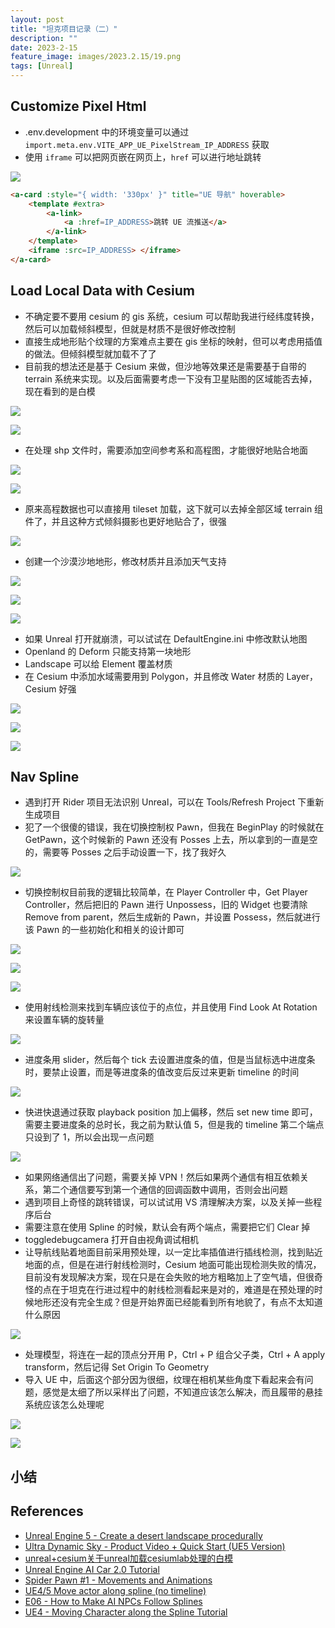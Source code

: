 ```yaml
---
layout: post
title: "坦克项目记录（二）"
description: ""
date: 2023-2-15
feature_image: images/2023.2.15/19.png
tags: [Unreal]
---
```


<!--more-->

## Customize Pixel Html

- .env.development 中的环境变量可以通过 `import.meta.env.VITE_APP_UE_PixelStream_IP_ADDRESS` 获取
- 使用 `iframe` 可以把网页嵌在网页上，`href` 可以进行地址跳转

![](../images/2023.2.15/0.png)

```Html
<a-card :style="{ width: '330px' }" title="UE 导航" hoverable>
    <template #extra>
        <a-link>
            <a :href=IP_ADDRESS>跳转 UE 流推送</a>
        </a-link>
    </template>
    <iframe :src=IP_ADDRESS> </iframe>
</a-card>
```

## Load Local Data with Cesium

- 不确定要不要用 cesium 的 gis 系统，cesium 可以帮助我进行经纬度转换，然后可以加载倾斜模型，但就是材质不是很好修改控制
- 直接生成地形贴个纹理的方案难点主要在 gis 坐标的映射，但可以考虑用插值的做法。但倾斜模型就加载不了了
- 目前我的想法还是基于 Cesium 来做，但沙地等效果还是需要基于自带的 terrain 系统来实现。以及后面需要考虑一下没有卫星贴图的区域能否去掉，现在看到的是白模

![](../images/2023.2.15/2.png)

![](../images/2023.2.15/1.png)

- 在处理 shp 文件时，需要添加空间参考系和高程图，才能很好地贴合地面

![](../images/2023.2.15/3.png)

![](../images/2023.2.15/4.png)

- 原来高程数据也可以直接用 tileset 加载，这下就可以去掉全部区域 terrain 组件了，并且这种方式倾斜摄影也更好地贴合了，很强

![](../images/2023.2.15/5.png)

- 创建一个沙漠沙地地形，修改材质并且添加天气支持

![](../images/2023.2.15/7.png)

![](../images/2023.2.15/6.png)

![](../images/2023.2.15/8.png)

- 如果 Unreal 打开就崩溃，可以试试在 DefaultEngine.ini 中修改默认地图
- Openland 的 Deform 只能支持第一块地形
- Landscape 可以给 Element 覆盖材质
- 在 Cesium 中添加水域需要用到 Polygon，并且修改 Water 材质的 Layer，Cesium 好强

![](../images/2023.2.15/9.png)

![](../images/2023.2.15/10.png)

![](../images/2023.2.15/11.png)

## Nav Spline

- 遇到打开 Rider 项目无法识别 Unreal，可以在 Tools/Refresh Project 下重新生成项目
- 犯了一个很傻的错误，我在切换控制权 Pawn，但我在 BeginPlay 的时候就在 GetPawn，这个时候新的 Pawn 还没有 Posses 上去，所以拿到的一直是空的，需要等 Posses 之后手动设置一下，找了我好久

![](../images/2023.2.15/12.png)

- 切换控制权目前我的逻辑比较简单，在 Player Controller 中，Get Player Controller，然后把旧的 Pawn 进行 Unpossess，旧的 Widget 也要清除 Remove from parent，然后生成新的 Pawn，并设置 Possess，然后就进行该 Pawn 的一些初始化和相关的设计即可

![](../images/2023.2.15/15.png)

![](../images/2023.2.15/13.png)

![](../images/2023.2.15/14.png)

- 使用射线检测来找到车辆应该位于的点位，并且使用 Find Look At Rotation 来设置车辆的旋转量

![](../images/2023.2.15/16.png)

- 进度条用 slider，然后每个 tick 去设置进度条的值，但是当鼠标选中进度条时，要禁止设置，而是等进度条的值改变后反过来更新 timeline 的时间

![](../images/2023.2.15/18.png)

- 快进快退通过获取 playback position 加上偏移，然后 set new time 即可，需要主要进度条的总时长，我之前为默认值 5，但是我的 timeline 第二个端点只设到了 1，所以会出现一点问题

![](../images/2023.2.15/17.png)

- 如果网络通信出了问题，需要关掉 VPN！然后如果两个通信有相互依赖关系，第二个通信要写到第一个通信的回调函数中调用，否则会出问题
- 遇到项目上奇怪的跳转错误，可以试试用 VS 清理解决方案，以及关掉一些程序后台
- 需要注意在使用 Spline 的时候，默认会有两个端点，需要把它们 Clear 掉
- toggledebugcamera 打开自由视角调试相机
- 让导航线贴着地面目前采用预处理，以一定比率插值进行插线检测，找到贴近地面的点，但是在进行射线检测时，Cesium 地面可能出现检测失败的情况，目前没有发现解决方案，现在只是在会失败的地方粗略加上了空气墙，但很奇怪的点在于坦克在行进过程中的射线检测看起来是对的，难道是在预处理的时候地形还没有完全生成？但是开始界面已经能看到所有地貌了，有点不太知道什么原因

![](../images/2023.2.15/19.png)

- 处理模型，将连在一起的顶点分开用 P，Ctrl + P 组合父子类，Ctrl + A apply transform，然后记得 Set Origin To Geometry
- 导入 UE 中，后面这个部分因为很细，纹理在相机某些角度下看起来会有问题，感觉是太细了所以采样出了问题，不知道应该怎么解决，而且履带的悬挂系统应该怎么处理呢

![](../images/2023.2.15/20.png)

![](../images/2023.2.15/21.png)





## 小结

## References

- [Unreal Engine 5 - Create a desert landscape procedurally](https://www.youtube.com/watch?v=0vDnDErh_2Q)
- [Ultra Dynamic Sky - Product Video + Quick Start (UE5 Version)](https://www.youtube.com/watch?v=b52npy-XUdQ)
- [unreal+cesium关于unreal加载cesiumlab处理的白模](https://blog.csdn.net/ys_ys_y/article/details/115767732)
- [Unreal Engine AI Car 2.0 Tutorial](https://www.youtube.com/watch?v=AlMPqZ2d4BQ)
- [Spider Pawn #1 - Movements and Animations](https://www.youtube.com/watch?v=z7WYuOf7tWs&list=PLNTm9yU0zou4qVdpM_45RCtf6yqAhlo74)
- [UE4/5 Move actor along spline (no timeline)](https://www.youtube.com/watch?v=qKIJMQJsx2Y&t=80s)
- [E06 - How to Make AI NPCs Follow Splines](https://www.youtube.com/watch?v=FVb5gQTIeYs)
- [UE4 - Moving Character along the Spline Tutorial](https://www.youtube.com/watch?v=2g3WTR6PqZY&t=64s)